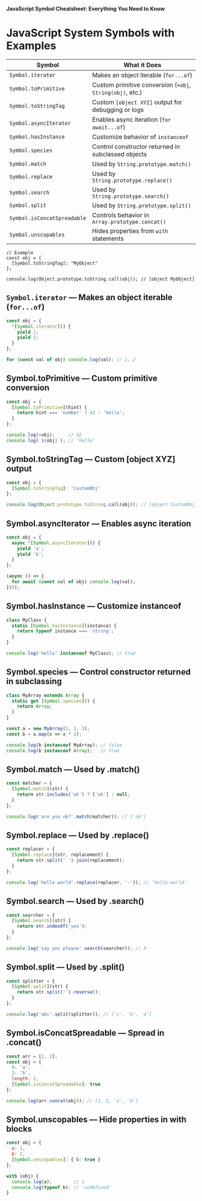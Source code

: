 **JavaScript Symbol Cheatsheet: Everything You Need to Know**
# JavaScript System Symbols with Examples

| **Symbol**                  | **What it Does**                                          |
|----------------------------|-----------------------------------------------------------|
| `Symbol.iterator`          | Makes an object iterable (`for...of`)                     |
| `Symbol.toPrimitive`       | Custom primitive conversion (`+obj`, `String(obj)`, etc.) |
| `Symbol.toStringTag`       | Custom `[object XYZ]` output for debugging or logs        |
| `Symbol.asyncIterator`     | Enables async iteration (`for await...of`)                |
| `Symbol.hasInstance`       | Customize behavior of `instanceof`                        |
| `Symbol.species`           | Control constructor returned in subclassed objects        |
| `Symbol.match`             | Used by `String.prototype.match()`                        |
| `Symbol.replace`           | Used by `String.prototype.replace()`                      |
| `Symbol.search`            | Used by `String.prototype.search()`                       |
| `Symbol.split`             | Used by `String.prototype.split()`                        |
| `Symbol.isConcatSpreadable`| Controls behavior in `Array.prototype.concat()`           |
| `Symbol.unscopables`       | Hides properties from `with` statements                   |

```javascipt
// Example
const obj = {
  [Symbol.toStringTag]: "MyObject"
};

console.log(Object.prototype.toString.call(obj)); // [object MyObject]
```

## `Symbol.iterator` — Makes an object iterable (`for...of`)
```javascript
const obj = {
  *[Symbol.iterator]() {
    yield 1;
    yield 2;
  }
};

for (const val of obj) console.log(val); // 1, 2
```

## Symbol.toPrimitive — Custom primitive conversion
```javascript
const obj = {
  [Symbol.toPrimitive](hint) {
    return hint === 'number' ? 42 : 'hello';
  }
};

console.log(+obj);     // 42
console.log(`${obj}`); // 'hello'

```

## Symbol.toStringTag — Custom [object XYZ] output
```javascript
const obj = {
  [Symbol.toStringTag]: 'CustomObj'
};

console.log(Object.prototype.toString.call(obj)); // [object CustomObj]

```

## Symbol.asyncIterator — Enables async iteration
```javascript
const obj = {
  async *[Symbol.asyncIterator]() {
    yield 'a';
    yield 'b';
  }
};

(async () => {
  for await (const val of obj) console.log(val);
})();

```

## Symbol.hasInstance — Customize instanceof
```javascript
class MyClass {
  static [Symbol.hasInstance](instance) {
    return typeof instance === 'string';
  }
}

console.log('hello' instanceof MyClass); // true

```

## Symbol.species — Control constructor returned in subclassing
```javascript
class MyArray extends Array {
  static get [Symbol.species]() {
    return Array;
  }
}

const a = new MyArray(1, 2, 3);
const b = a.map(x => x * 2);

console.log(b instanceof MyArray); // false
console.log(b instanceof Array);   // true
```

## Symbol.match — Used by .match()
```javascript
const matcher = {
  [Symbol.match](str) {
    return str.includes('ok') ? ['ok'] : null;
  }
};

console.log('are you ok?'.match(matcher)); // ['ok']
```

## Symbol.replace — Used by .replace()
```javascript
const replacer = {
  [Symbol.replace](str, replacement) {
    return str.split(' ').join(replacement);
  }
};

console.log('hello world'.replace(replacer, '-')); // 'hello-world'
```

## Symbol.search — Used by .search()
```javascript
const searcher = {
  [Symbol.search](str) {
    return str.indexOf('yes');
  }
};

console.log('say yes please'.search(searcher)); // 4
```

## Symbol.split — Used by .split()
```javascript
const splitter = {
  [Symbol.split](str) {
    return str.split('').reverse();
  }
};

console.log('abc'.split(splitter)); // ['c', 'b', 'a']

```

## Symbol.isConcatSpreadable — Spread in .concat()
```javascript
const arr = [1, 2];
const obj = {
  0: 'a',
  1: 'b',
  length: 2,
  [Symbol.isConcatSpreadable]: true
};

console.log(arr.concat(obj)); // [1, 2, 'a', 'b']

```

## Symbol.unscopables — Hide properties in with blocks
```javascript
const obj = {
  a: 1,
  b: 2,
  [Symbol.unscopables]: { b: true }
};

with (obj) {
  console.log(a);        // 1
  console.log(typeof b); // 'undefined'
}

```
